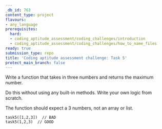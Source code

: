```yaml
---
_db_id: 763
content_type: project
flavours:
- any_language
prerequisites:
  hard:
  - coding_aptitude_assessment/coding_challenges/introduction
  - coding_aptitude_assessment/coding_challenges/how_to_name_files
ready: true
submission_type: repo
title: 'Coding aptitude assessment challenge: Task 5'
protect_main_branch: false
---
```


Write a function that takes in three numbers and returns the maximum number.

Do this without using any built-in methods. Write your own logic from scratch.

The function should expect a 3 numbers, not an array or list.

```
task5([1,2,3])  // BAD
task5(1,2,3)  // GOOD
```
